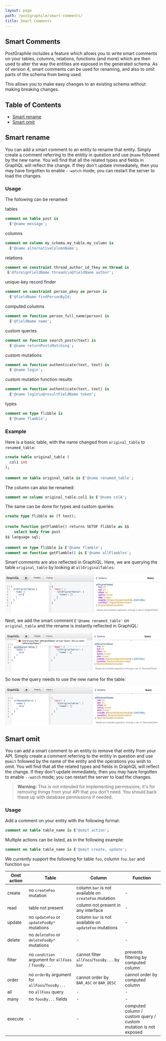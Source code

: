 ```yaml
---
layout: page
path: /postgraphile/smart-comments/
title: Smart Comments
---
```


## Smart Comments

PostGraphile includes a feature which allows you to write smart comments on your tables, columns, relations, functions (and more) which are then used to alter the way the entities are exposed in the generated schema. As of version 4, smart comments can be used for renaming, and also to omit parts of the schema from being used.

This allows you to make easy changes to an existing schema without making breaking changes. 


## Table of Contents
  - [Smart rename](#smart-rename)
  - [Smart omit](#smart-omit)

## Smart rename

You can add a smart comment to an entity to rename that entity. Simply create a comment referring to the entitiy in question and use `@name` followed by the new name. You will find that all the related types and fields in GraphQL will reflect the change. If they don't update immediately, then you may have forgotten to enable `--watch` mode; you can restart the server to load the changes.

### Usage

The following can be renamed: 

tables
```sql
comment on table post is 
  E'@name message';
```
columns 
```sql
comment on column my_schema.my_table.my_column is 
  E'@name alternativeColumnName';
```
 relations 
 ```sql
 comment on constraint thread_author_id_fkey on thread is 
  E'@foreignFieldName threads\n@fieldName author';
```
unique-key record finder
```sql
comment on constraint person_pkey on person is 
  E'@fieldName findPersonById;
```
computed columns
```sql
comment on function person_full_name(person) is 
  E'@fieldName name';
```
custom queries
```sql
comment on function search_posts(text) is 
  E'@name returnPostsMatching';
```
custom mutations
```sql
comment on function authenticate(text, text) is 
  E'@name login';
```
custom mutation function results
```sql
comment on function authenticate(text, text) is 
  E'@name login\n@resultFieldName token';
```
types
```sql
comment on type flibble is 
  E'@name flamble';
```

### Example

Here is a basic table, with the name changed from `original_table` to `renamed_table`:

```sql
create table original_table (
  col1 int
);

comment on table original_table is E'@name renamed_table';
```

The column can also be renamed: 

```sql
comment on column original_table.col1 is E'@name colA';
``` 

The same can be done for types and custom queries: 

```sql
create type flibble as (f text);

create function getFlamble() returns SETOF flibble as $$
    select body from post
$$ language sql;

comment on type flibble is E'@name flamble';
comment on function getFlamble() is E'@name allFlambles';
```

Smart comments are also reflected in GraphiQL. Here, we are querying the table `original_table` by looking at `allOriginalTables`:

![GraphiQL displaying allOriginalTables](./smart-comments-rename-example1.png)

Next, we add the smart comment `E'@name renamed_table'` on `original_table` and the rename is instantly reflected in GraphiQL: 

![GraphiQL displaying the renamed allOriginalTables](./smart-comments-rename-example2.png)

So now the query needs to use the new name for the table: 

![GraphiQL displaying allRenamedTables](./smart-comments-rename-example3.png)

## Smart omit

You can add a smart comment to an entity to remove that entity from your API. Simply create a comment referring to the entitiy in question and use `@omit` followed by the name of the entity and the operations you wish to omit. You will find that all the related types and fields in GraphQL will reflect the change. If they don't update immediately, then you may have forgotten to enable `--watch` mode; you can restart the server to load the changes.

> **Warning:** This is not intended for implementing permissions, it's for removing things from your API that you don't need. You should back these up with database permissions if needed. 

### Usage

Add a comment on your entity with the following format: 

```sql
comment on table table_name is E'@omit action'; 
```

Multiple actions can be listed, as in the following example: 

```sql
comment on table table_name is E'@omit create, update';
```

We currently support the following for table `foo`, column `foo.bar` and function `qux`

Omit action |	Table	| Column | Function
---------|------|------|-------
create |	no `createFoo` mutation	| column `bar` is not available on `createFoo` mutation |	-
read	| table not present |	column not present in any interface |	-
update |	no `updateFoo` or `updateFooBy*` mutations |	column `bar` is not available on `updateFoo` mutations	| -
delete	| no `deleteFoo` or `deleteFooBy*` mutations	| - |	-
filter	| no `condition` argument for `allFoos` / `foosBy...` |	cannot filter `allFoos`/`foosBy...` by `bar` |	prevents filtering by computed column
order	| no `orderBy` argument for `allFoos`/`foosBy...`	| cannot order by `BAR_ASC` or `BAR_DESC` | cannot order by computed column
all	| no `allFoos` query	| - |	-
many	| no `foosBy...` fields |	- |	-
execute	| -	| -	| computed column / custom query / custom mutation is not exposed